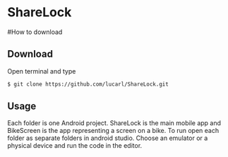 # ShareLock

#How to download

## Download

Open terminal and type

```bash
$ git clone https://github.com/lucarl/ShareLock.git
```

## Usage

Each folder is one Android project. ShareLock is the main mobile app and BikeScreen is the app representing a screen on a bike. To run open each folder as separate folders in android studio. Choose an emulator or a physical device and run the code in the editor. 

